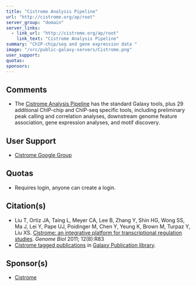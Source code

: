 ```yaml
---
title: "Cistrome Analysis Pipeline"
url: "http://cistrome.org/ap/root"
server_group: "domain"
server_links: 
  - link_url: "http://cistrome.org/ap/root"
    link_text: "Cistrome Analysis Pipeline"
summary: "ChIP-chip/seq and gene expression data "
image: "/src/public-galaxy-servers/Cistrome.png"
user_support: 
quotas: 
sponsors: 
---
```


## Comments

* The [Cistrome Analysis Pipeline](http://cistrome.org/ap/root) has the standard Galaxy tools, plus 29 additional ChIP-chip and ChIP-seq specific tools, including preliminary peak calling and correlation analyses, downstream genome feature association, gene expression analyses, and motif discovery.

## User Support

* [Cistrome Google Group](https://groups.google.com/forum/#!forum/cistrome)

## Quotas

* Requires login, anyone can create a login.

## Citation(s)

* Liu T, Ortiz JA, Taing L, Meyer CA, Lee B, Zhang Y, Shin HG, Wong SS, Ma J, Lei Y, Pape UJ, Poidinger M, Chen Y, Yeung K, Brown M, Turpaz Y, Liu XS. [Cistrome: an integrative platform for transcriptional regulation studies](http://genomebiology.com/2011/12/8/r83). *Genome Biol* 2011; 12(8):R83
* [Cistrome tagged publications](https://www.zotero.org/groups/1732893/galaxy/items/tag/%3ECistrome) in [Galaxy Publication library](/src/publication-library/index.md).


## Sponsor(s)

* [Cistrome](/src/community/cistrome/index.md)
